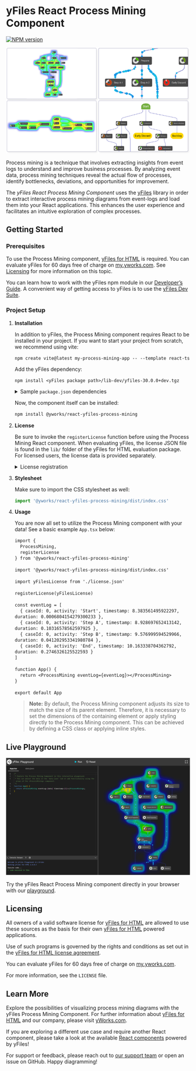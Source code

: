 # yFiles React Process Mining Component

[![NPM version](https://img.shields.io/npm/v/@yworks/react-yfiles-process-mining?style=flat)](https://www.npmjs.org/package/@yworks/react-yfiles-process-mining)

![Welcome playground](https://raw.githubusercontent.com/yWorks/react-yfiles-process-mining/main/assets/react-process-mining-hero.png)

Process mining is a technique that involves extracting insights from event logs to understand and improve business
processes. By analyzing event data, process mining techniques reveal the actual flow of processes, identify bottlenecks,
deviations, and opportunities for improvement.

The *yFiles React Process Mining Component* uses the [yFiles](https://www.yworks.com/yfiles-overview) library in order 
to extract interactive process mining diagrams from event-logs and load them into your React applications. This enhances 
the user experience and facilitates an intuitive exploration of complex processes.

## Getting Started

### Prerequisites

To use the Process Mining component, [yFiles for HTML](https://www.yworks.com/products/yfiles-for-html) is required.
You can evaluate yFiles for 60 days free of charge on [my.yworks.com](https://my.yworks.com/signup?product=YFILES_HTML_EVAL).
See [Licensing](https://docs.yworks.com/react-yfiles-process-mining/introduction/licensing) for more information on this topic.

You can learn how to work with the yFiles npm module in our [Developer’s Guide](https://docs.yworks.com/yfileshtml/#/dguide/yfiles_npm_module). A convenient way of getting access to yFiles is to use the [yFiles Dev Suite](https://www.npmjs.com/package/yfiles-dev-suite).


### Project Setup

1. **Installation**

   In addition to yFiles, the Process Mining component requires React to be installed in your project.
   If you want to start your project from scratch, we recommend using vite:
   ```
   npm create vite@latest my-process-mining-app -- --template react-ts
   ```

   Add the yFiles dependency:
   ```
   npm install <yFiles package path>/lib-dev/yfiles-30.0.0+dev.tgz
   ```

   <details>

   <summary>Sample <code>package.json</code> dependencies</summary>
   The resulting package.json dependencies should resemble the following:

   ```json
      "dependencies": {
        "react": "^18.2.0",
        "react-dom": "^18.2.0",
        "@yfiles/yfiles": "./lib-dev/yfiles-30.0.0.tgz"
     }
   ```
   </details>

   Now, the component itself can be installed:
   ```bash
   npm install @yworks/react-yfiles-process-mining
   ```

2. **License**

   Be sure to invoke the `registerLicense` function before using the Process Mining React component.
   When evaluating yFiles, the license JSON file is found in the `lib/` folder of the yFiles for HTML evaluation package.
   For licensed users, the license data is provided separately.

   <details>

   <summary>License registration</summary>

   Import or paste your license data and register the license, e.g. in `App.tsx`:

   ```js
   import yFilesLicense from './license.json'

   registerLicense(yFilesLicense)
   ```
   </details>

3. **Stylesheet**

   Make sure to import the CSS stylesheet as well:

   ```js
   import '@yworks/react-yfiles-process-mining/dist/index.css'
   ```

4. **Usage**

   You are now all set to utilize the Process Mining component with your data!
   See a basic example `App.tsx` below:

   ```tsx
   import {
     ProcessMining,
     registerLicense
   } from '@yworks/react-yfiles-process-mining'

   import '@yworks/react-yfiles-process-mining/dist/index.css'

   import yFilesLicense from './license.json'

   registerLicense(yFilesLicense)

   const eventLog = [
     { caseId: 0, activity: 'Start', timestamp: 8.383561495922297, duration: 0.0006804154279300233 },
     { caseId: 0, activity: 'Step A', timestamp: 8.928697652413142, duration: 0.10316578562597925 },
     { caseId: 0, activity: 'Step B', timestamp: 9.576999594529966, duration: 0.041202953341980784 },
     { caseId: 0, activity: 'End', timestamp: 10.163338704362792, duration: 0.2746326125522593 }
   ]

   function App() {
     return <ProcessMining eventLog={eventLog}></ProcessMining>
   }

   export default App
   ```

   > **Note:** By default, the Process Mining component adjusts its size to match the size of its 
   > parent element. Therefore, it is necessary to set the dimensions of the containing element or apply styling 
   > directly to the Process Mining component. This can be achieved by defining a CSS class or 
   > applying inline styles.

## Live Playground

[![Live Playground](https://raw.githubusercontent.com/yWorks/react-yfiles-process-mining/main/assets/welcome-playground.png)](https://docs.yworks.com/react-yfiles-process-mining/introduction/welcome)

Try the yFiles React Process Mining component directly in your browser with our [playground](https://docs.yworks.com/react-yfiles-process-mining/introduction/welcome).


## Licensing

All owners of a valid software license for [yFiles for HTML](https://www.yworks.com/products/yfiles-for-html)
are allowed to use these sources as the basis for their own [yFiles for HTML](https://www.yworks.com/products/yfiles-for-html)
powered applications.

Use of such programs is governed by the rights and conditions as set out in the
[yFiles for HTML license agreement](https://www.yworks.com/products/yfiles-for-html/sla).

You can evaluate yFiles for 60 days free of charge on [my.yworks.com](https://my.yworks.com/signup?product=YFILES_HTML_EVAL).

For more information, see the `LICENSE` file.


## Learn More

Explore the possibilities of visualizing process mining diagrams with the yFiles Process Mining Component. For further 
information about [yFiles for HTML](https://www.yworks.com/yfiles-overview) and our company, please visit [yWorks.com](https://www.yworks.com).

If you are exploring a different use case and require another React component,
please take a look at the available [React components](https://www.yworks.com/yfiles-react-components) powered by yFiles!

For support or feedback, please reach out to [our support team](https://www.yworks.com/products/yfiles/support) or open an issue on GitHub. Happy diagramming!

